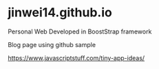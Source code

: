 # jinwei14.github.io
Personal Web Developed in BoostStrap framework

Blog page using github sample 

https://www.javascriptstuff.com/tiny-app-ideas/
